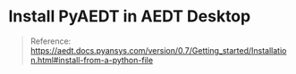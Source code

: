 # Install PyAEDT in AEDT Desktop

> Reference: https://aedt.docs.pyansys.com/version/0.7/Getting_started/Installation.html#install-from-a-python-file
